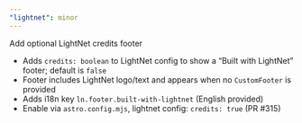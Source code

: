 ```yaml
---
"lightnet": minor
---
```


Add optional LightNet credits footer

- Adds `credits: boolean` to LightNet config to show a “Built with LightNet” footer; default is `false`
- Footer includes LightNet logo/text and appears when no `CustomFooter` is provided
- Adds i18n key `ln.footer.built-with-lightnet` (English provided)
- Enable via `astro.config.mjs`, lightnet config: `credits: true` (PR #315)
